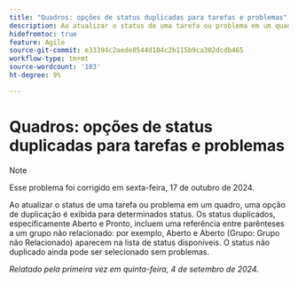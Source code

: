 ```yaml
---
title: "Quadros: opções de status duplicadas para tarefas e problemas"
description: Ao atualizar o status de uma tarefa ou problema em um quadro, uma opção de duplicação é exibida para determinados status.
hidefromtoc: true
feature: Agile
source-git-commit: e33394c2aede0544d104c2b115b9ca302dcdb465
workflow-type: tm+mt
source-wordcount: '103'
ht-degree: 9%

---
```


# Quadros: opções de status duplicadas para tarefas e problemas


>[!NOTE]
>
>Esse problema foi corrigido em sexta-feira, 17 de outubro de 2024.


Ao atualizar o status de uma tarefa ou problema em um quadro, uma opção de duplicação é exibida para determinados status. Os status duplicados, especificamente Aberto e Pronto, incluem uma referência entre parênteses a um grupo não relacionado: por exemplo, Aberto e Aberto (Grupo: Grupo não Relacionado) aparecem na lista de status disponíveis. O status não duplicado ainda pode ser selecionado sem problemas.

_Relatado pela primeira vez em quinta-feira, 4 de setembro de 2024._
